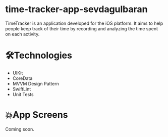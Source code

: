 # time-tracker-app-sevdagulbaran
 TimeTracker is an application developed for the iOS platform. It aims to help people keep track of their time by recording and analyzing the time spent on each activity.

# 🛠Technologies
- UIKit
- CoreData
- MVVM Design Pattern
- SwiftLint
- Unit Tests

# 💥App Screens
 Coming soon.
